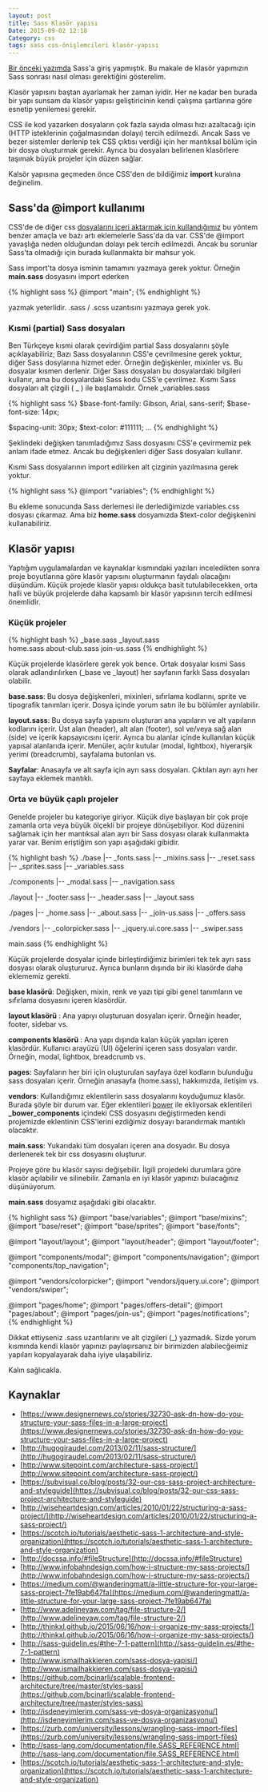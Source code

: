 ```yaml
---
layout: post
title: Sass Klasör yapısı
Date: 2015-09-02 12:18
Category: css
tags: sass css-önişlemcileri klasör-yapısı
---
```


[Bir önceki yazımda](https://fatihhayrioglu.com/sass-ile-dinamik-css-yazmak/) Sass'a giriş yapmıştık. Bu makale de klasör yapımızın Sass sonrası nasıl olması gerektiğini gösterelim. 

Klasör yapısını baştan ayarlamak her zaman iyidir. Her ne kadar ben burada bir yapı sunsam da klasör yapısı geliştiricinin kendi çalışma şartlarına göre esnetip yenilemesi gerekir.

CSS ile kod yazarken dosyaların çok fazla sayıda olması hızı azaltacağı için (HTTP isteklerinin çoğalmasından dolayı) tercih edilmezdi. Ancak Sass ve bezer sistemler derlenip tek CSS çıktısı verdiği için her mantıksal bölüm için bir dosya oluşturmak gerekir. Ayrıca bu dosyaları belirlenen klasörlere taşımak büyük projeler için düzen sağlar.

Kalsör yapısına geçmeden önce CSS'den de bildiğimiz **import** kuralına değinelim.

## Sass'da @import kullanımı

CSS'de de diğer css [dosyalarını içeri aktarmak için kullandığımız](https://fatihhayrioglu.com/cssi-web-sayfalarina-eklemek/) bu yöntem benzer amaçla ve bazı artı eklemelerle Sass'da da var. CSS'de @import yavaşlığa neden olduğundan dolayı pek tercih edilmezdi. Ancak bu sorunlar Sass'ta olmadığı için burada kullanmakta bir mahsur yok.

Sass import'ta dosya isminin tamamını yazmaya gerek yoktur. Örneğin **main.sass** dosyasını import ederken 

{% highlight sass %}
@import "main";
{% endhighlight %}

yazmak yeterlidir. .sass / .scss uzantısını yazmaya gerek yok. 

### Kısmi (partial) Sass dosyaları

Ben Türkçeye kısmi olarak çevirdiğim partial Sass dosyalarını şöyle açıklayabiliriz; Bazı Sass dosyalarının CSS'e çevrilmesine gerek yoktur, diğer Sass dosylarına hizmet eder. Örneğin değişkenler, mixinler vs. Bu dosyalar kısmen derlenir. Diğer Sass dosyaları bu dosyalardaki bilgileri kullanır, ama bu dosyalardaki Sass kodu CSS'e çevrilmez. Kısmı Sass dosyaları alt çizgili ( _ ) ile başlamalıdır. Örnek _variables.sass

{% highlight sass %}
$base-font-family: Gibson, Arial, sans-serif;
$base-font-size:   14px;

$spacing-unit:      30px;
$text-color:        #111111;
...
{% endhighlight %}

Şeklindeki değişken tanımladığımız Sass dosyasını CSS'e çevirmemiz pek anlam ifade etmez. Ancak bu değişkenleri diğer Sass dosyaları kullanır. 

Kısmi Sass dosyalarının import edilirken alt çizginin yazılmasına gerek yoktur.

{% highlight sass %}
@import "variables";
{% endhighlight %}

Bu ekleme sonucunda Sass derlemesi ile derlediğimizde variables.css dosyası çıkarmaz. Ama biz **home.sass** dosyamızda $text-color değişkenini kullanabiliriz.

## Klasör yapısı

Yaptığım uygulamalardan ve kaynaklar kısmındaki yazıları inceledikten sonra proje boyutlarına göre klasör yapısını oluşturmanın faydalı olacağını düşündüm. Küçük projede klasör yapısı oldukça basit tutulabilecekken, orta halli ve büyük projelerde daha kapsamlı bir klasör yapısının tercih edilmesi önemlidir.

### Küçük projeler

{% highlight bash %}
_base.sass 
_layout.sass    
home.sass
about-club.sass
join-us.sass
{% endhighlight %}

Küçük projelerde klasörlere gerek yok bence. Ortak dosyalar kısmi Sass olarak adlandırılırken (_base ve _layout) her sayfanın farklı Sass dosyaları olabilir.

**base.sass**: Bu dosya değişkenleri, mixinleri, sıfırlama kodlarını, sprite ve tipografik tanımları içerir. Dosya içinde yorum satırı ile bu bölümler ayrılabilir. 

**layout.sass**: Bu dosya sayfa yapısını oluşturan ana yapıların ve alt yapıların kodlarını içerir. Üst alan (header), alt alan (footer), sol ve/veya sağ alan (side) ve içerik kapsayıcısını içerir. Ayrıca bu alanlar içinde kullanılan küçük yapısal alanlarıda içerir. Menüler, açılır kutular (modal, lightbox), hiyerarşik yerimi (breadcrumb), sayfalama butonları vs.

**Sayfalar**: Anasayfa ve alt sayfa için ayrı sass dosyaları. Çıktıları ayrı ayrı her sayfaya eklemek mantıklı.

### Orta ve büyük çaplı projeler

Genelde projeler bu kategoriye giriyor. Küçük diye başlayan bir çok proje zamanla orta veya büyük ölçekli bir projeye dönüşebiliyor. Kod düzenini sağlamak için her mantıksal alan ayrı bir Sass dosyası olarak kullanmakta yarar var. Benim eriştiğim son yapı aşağıdaki gibidir.

{% highlight bash %}
./base
|-- _fonts.sass
|-- _mixins.sass
|-- _reset.sass
|-- _sprites.sass
|-- _variables.sass

./components
|-- _modal.sass
|-- _navigation.sass

./layout
|-- _footer.sass
|-- _header.sass
|-- _layout.sass

./pages
|-- _home.sass
|-- _about.sass
|-- _join-us.sass
|-- _offers.sass

./vendors
|-- _colorpicker.sass
|-- _jquery.ui.core.sass
|-- _swiper.sass

main.sass
{% endhighlight %}

Küçük projelerde dosyalar içinde birleştirdiğimiz birimleri tek tek ayrı sass dosyası olarak oluştururuz. Ayrıca bunların dışında bir iki klasörde daha eklememiz gerekti.

**base klasörü**: Değişken, mixin, renk ve yazı tipi gibi genel tanımların ve sıfırlama dosyasını içeren klasördür.

**layout klasörü** : Ana yapıyı oluşturuan dosyaları içerir. Örneğin header, footer, sidebar vs.

**components klasörü** : Ana yapı dışında kalan küçük yapıları içeren klasördür. Kullanıcı arayüzü (UI) öğelerini içeren sass dosyaları vardır. Örneğin, modal, lightbox, breadcrumb vs.

**pages:** Sayfaların her biri için oluşturulan sayfaya özel kodların bulunduğu sass dosyaları içerir. Örneğin anasayfa (home.sass), hakkımızda, iletişim vs.

**vendors**: Kullandığımız eklentilerin sass dosyalarını koyduğumuz klasör. Burada şöyle bir durum var. Eğer eklentileri [bower](https://fatihhayrioglu.com/arayuz-gelistiriciler-icin-paket-yonetimi-bower/) ile ekliyorsak eklentileri **_bower_components** içindeki CSS dosyasını değiştirmeden kendi projemizde eklentinin CSS'lerini ezdiğimiz dosyayı barandırmak mantıklı olacaktır.

**main.sass**: Yukarıdaki tüm dosyaları içeren ana dosyadır. Bu dosya derlenerek tek bir css dosyasını oluşturur.

Projeye göre bu klasör sayısı değişebilir. İlgili projedeki durumlara göre klasör açılabilir ve silinebilir. Zamanla en iyi klasör yapınızı bulacağınız düşünüyorum.

**main.sass** dosyamız aşağıdaki gibi olacaktır.

{% highlight sass %}
@import "base/variables";
@import "base/mixins";
@import "base/reset";
@import "base/sprites";
@import "base/fonts";

@import "layout/layout";
@import "layout/header";
@import "layout/footer";

@import "components/modal";
@import "components/navigation";
@import "components/top_navigation";

@import "vendors/colorpicker";
@import "vendors/jquery.ui.core";
@import "vendors/swiper";
    
@import "pages/home";
@import "pages/offers-detail";
@import "pages/about";
@import "pages/join-us";
@import "pages/notifications";
{% endhighlight %}

Dikkat ettiyseniz .sass uzantılarını ve alt çizgileri (_) yazmadık. Sizde yorum kısmında kendi klasör yapınızı paylaşırsanız bir birimizden alabilecğeimiz yapıları kopyalayarak daha iyiye ulaşabiliriz.

Kalın sağlıcakla.

## Kaynaklar

 - [https://www.designernews.co/stories/32730-ask-dn-how-do-you-structure-your-sass-files-in-a-large-project](https://www.designernews.co/stories/32730-ask-dn-how-do-you-structure-your-sass-files-in-a-large-project)
 - [http://hugogiraudel.com/2013/02/11/sass-structure/](http://hugogiraudel.com/2013/02/11/sass-structure/)
 - [http://www.sitepoint.com/architecture-sass-project/](http://www.sitepoint.com/architecture-sass-project/)
 - [https://subvisual.co/blog/posts/32-our-css-sass-project-architecture-and-styleguide](https://subvisual.co/blog/posts/32-our-css-sass-project-architecture-and-styleguide)
 - [http://wiseheartdesign.com/articles/2010/01/22/structuring-a-sass-project/](http://wiseheartdesign.com/articles/2010/01/22/structuring-a-sass-project/)
 - [https://scotch.io/tutorials/aesthetic-sass-1-architecture-and-style-organization](https://scotch.io/tutorials/aesthetic-sass-1-architecture-and-style-organization)
 - [http://docssa.info/#fileStructure](http://docssa.info/#fileStructure)
 - [http://www.infobahndesign.com/how-i-structure-my-sass-projects/](http://www.infobahndesign.com/how-i-structure-my-sass-projects/)
 - [https://medium.com/@wanderingmatt/a-little-structure-for-your-large-sass-project-7fe19ab647fa](https://medium.com/@wanderingmatt/a-little-structure-for-your-large-sass-project-7fe19ab647fa)
 - [http://www.adelineyaw.com/tag/file-structure-2/](http://www.adelineyaw.com/tag/file-structure-2/)
 - [http://thinkxl.github.io/2015/06/16/how-i-organize-my-sass-projects/](http://thinkxl.github.io/2015/06/16/how-i-organize-my-sass-projects/)
 - [http://sass-guidelin.es/#the-7-1-pattern](http://sass-guidelin.es/#the-7-1-pattern)
 - [http://www.ismailhakkieren.com/sass-dosya-yapisi/](http://www.ismailhakkieren.com/sass-dosya-yapisi/)
 - [https://github.com/bcinarli/scalable-frontend-architecture/tree/master/styles-sass](https://github.com/bcinarli/scalable-frontend-architecture/tree/master/styles-sass)
 - [http://isdeneyimlerim.com/sass-ve-dosya-organizasyonu/](http://isdeneyimlerim.com/sass-ve-dosya-organizasyonu/)
 - [https://zurb.com/university/lessons/wrangling-sass-import-files](https://zurb.com/university/lessons/wrangling-sass-import-files)
 - [http://sass-lang.com/documentation/file.SASS_REFERENCE.html](http://sass-lang.com/documentation/file.SASS_REFERENCE.html)
 - [https://scotch.io/tutorials/aesthetic-sass-1-architecture-and-style-organization](https://scotch.io/tutorials/aesthetic-sass-1-architecture-and-style-organization)